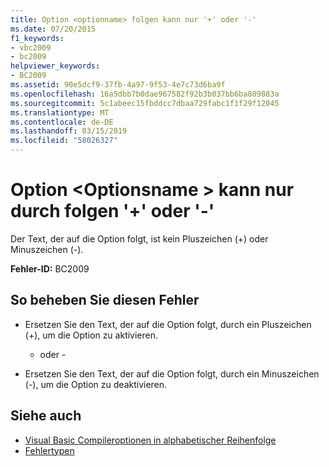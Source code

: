 ```yaml
---
title: Option <optionname> folgen kann nur '+' oder '-'
ms.date: 07/20/2015
f1_keywords:
- vbc2009
- bc2009
helpviewer_keywords:
- BC2009
ms.assetid: 90e5dcf9-37fb-4a97-9f53-4e7c73d6ba9f
ms.openlocfilehash: 16a5dbb7b0dae967582f92b3b037bb6ba809883a
ms.sourcegitcommit: 5c1abeec15fbddcc7dbaa729fabc1f1f29f12045
ms.translationtype: MT
ms.contentlocale: de-DE
ms.lasthandoff: 03/15/2019
ms.locfileid: "58026327"
---
```

# <a name="option-optionname-can-be-followed-only-by--or--"></a>Option \<Optionsname > kann nur durch folgen '+' oder '-'
Der Text, der auf die Option folgt, ist kein Pluszeichen (+) oder Minuszeichen (-).  
  
 **Fehler-ID:** BC2009  
  
## <a name="to-correct-this-error"></a>So beheben Sie diesen Fehler  
  
-   Ersetzen Sie den Text, der auf die Option folgt, durch ein Pluszeichen (+), um die Option zu aktivieren.  
  
     - oder -  
  
-   Ersetzen Sie den Text, der auf die Option folgt, durch ein Minuszeichen (-), um die Option zu deaktivieren.  
  
## <a name="see-also"></a>Siehe auch

- [Visual Basic Compileroptionen in alphabetischer Reihenfolge](../../visual-basic/reference/command-line-compiler/compiler-options-listed-alphabetically.md)
- [Fehlertypen](../../visual-basic/programming-guide/language-features/error-types.md)
